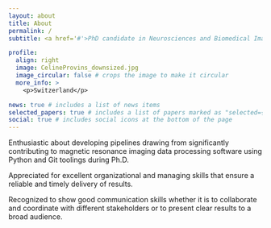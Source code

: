 ```yaml
---
layout: about
title: About
permalink: /
subtitle: <a href='#'>PhD candidate in Neurosciences and Biomedical Imaging</a>. Address. Contacts. Moto. Etc.

profile:
  align: right
  image: CelineProvins_downsized.jpg
  image_circular: false # crops the image to make it circular
  more_info: >
    <p>Switzerland</p>

news: true # includes a list of news items
selected_papers: true # includes a list of papers marked as "selected={true}"
social: true # includes social icons at the bottom of the page
---
```


Enthusiastic about developing pipelines drawing from significantly contributing to magnetic resonance imaging data
processing software using Python and Git toolings during Ph.D.

Appreciated for excellent organizational and managing skills that ensure a reliable and timely delivery of results.

Recognized to show good communication skills whether it is to collaborate and coordinate with different stakeholders or to
present clear results to a broad audience.
